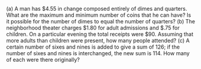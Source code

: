 (a) A man has \$4.55 in change composed entirely of dimes and quarters. What are the maximum and minimum number of coins that he can have? Is it possible for the number of dimes to equal the number of quarters?
(b) The neighborhood theater charges \$1.80 for adult admissions and \$.75 for children. On a particular evening the total receipts were $90. Assuming that more adults than children were present, how many people attended?
(c) A certain number of sixes and nines is added to give a sum of 126; if the number of sixes and nines is interchanged, the new sum is 114. How many of each were there originally?